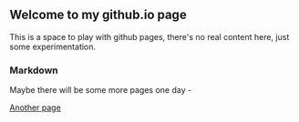 ## Welcome to my github.io page

This is a space to play with github pages, there's no real content here, just some experimentation.  

### Markdown

Maybe there will be some more pages one day - 

[Another page](pages/anotherpage.md)

